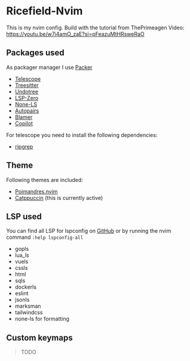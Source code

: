 # Ricefield-Nvim

This is my nvim config. Build with the tutorial from ThePrimeagen Video:
https://youtu.be/w7i4amO_zaE?si=pFeazuMtHRsweRaO

## Packages used

As packager manager I use [Packer](https://github.com/wbthomason/packer.nvim)

- [Telescope](https://github.com/nvim-telescope/telescope.nvim)
- [Treesitter](https://github.com/nvim-treesitter/nvim-treesitter)
- [Undotree](https://github.com/mbbill/undotree)
- [LSP-Zero](https://github.com/VonHeikemen/lsp-zero.nvim)
- [None-LS](https://github.com/nvimtools/none-ls.nvim/tree/main)
- [Autopairs](https://github.com/windwp/nvim-autopairs)
- [Blamer](https://github.com/APZelos/blamer.nvim)
- [Copilot](https://github.com/features/copilot)

For telescope you need to install the following dependencies:

- [ripgrep](https://github.com/BurntSushi/ripgrep)

## Theme

Following themes are included:

- [Poimandres.nvim](https://github.com/olivercederborg/poimandres.nvim)
- [Catppuccin](https://github.com/catppuccin/nvim) (this is currently active)

## LSP used

You can find all LSP for lspconfig on [GitHub](https://github.com/neovim/nvim-lspconfig/blob/master/doc/server_configurations.md) or by running the nvim command `:help lspconfig-all`

- gopls
- lua_ls
- vuels
- cssls
- html
- sqls
- dockerls
- eslint
- jsonls
- marksman
- tailwindcss
- none-ls for formatting

## Custom keymaps

> TODO
